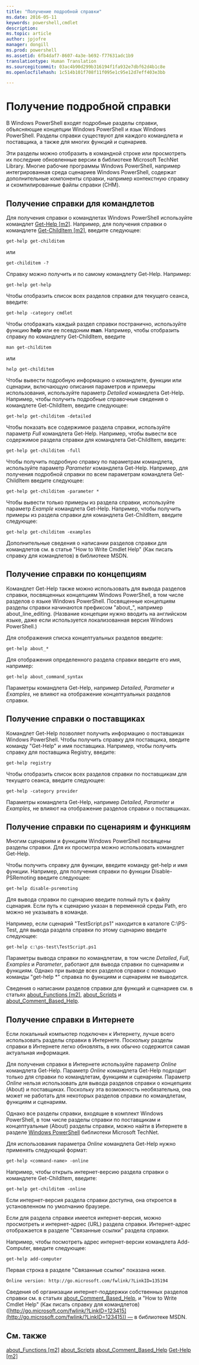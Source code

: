 ```yaml
---
title: "Получение подробной справки"
ms.date: 2016-05-11
keywords: powershell,cmdlet
description: 
ms.topic: article
author: jpjofre
manager: dongill
ms.prod: powershell
ms.assetid: 6fb4daf7-8607-4a3e-b692-f77631adc1b9
translationtype: Human Translation
ms.sourcegitcommit: 03ac4b90d299b316194f1fa932e7dbf62d4b1c8e
ms.openlocfilehash: 1c514b101f708f11f095e1c95e12d7eff403e3bb

---
```


# Получение подробной справки
В Windows PowerShell входят подробные разделы справки, объясняющие концепции Windows PowerShell и язык Windows PowerShell. Разделы справки существуют для каждого командлета и поставщика, а также для многих функций и сценариев.

Эти разделы можно отобразить в командной строке или просмотреть их последние обновленные версии в библиотеке Microsoft TechNet Library. Многие рабочие программы Windows PowerShell, например интегрированная среда сценариев Windows PowerShell, содержат дополнительные компоненты справки, например контекстную справку и скомпилированные файлы справки (CHM).

## Получение справки для командлетов
Для получения справки о командлетах Windows PowerShell используйте командлет [Get-Help [m2]](https://technet.microsoft.com/en-us/library/2d7fe1b4-0025-4580-a911-d81922dd6cd2). Например, для получения справки о командлете [Get-ChildItem [m2]](https://technet.microsoft.com/en-us/library/4b270d63-c995-45b8-b5b4-3f8887efbfcc), введите следующее:

```
get-help get-childitem
```

или

```
get-childitem -?
```

Справку можно получить и по самому командлету Get\-Help. Например:

```
get-help get-help
```

Чтобы отобразить список всех разделов справки для текущего сеанса, введите:

```
get-help -category cmdlet
```

Чтобы отображать каждый раздел справки постранично, используйте функцию **help** или ее псевдоним **man**. Например, чтобы отобразить справку по командлету Get\-ChildItem, введите

```
man get-childitem
```

или

```
help get-childitem
```

Чтобы вывести подробную информацию о командлете, функции или сценарии, включающую описания параметров и примеры использования, используйте параметр *Detailed* командлета Get\-Help. Например, чтобы получить подробные справочные сведения о командлете Get\-ChildItem, введите следующее:

```
get-help get-childitem -detailed
```

Чтобы показать все содержимое раздела справки, используйте параметр *Full* командлета Get\-Help. Например, чтобы вывести все содержимое раздела справки для командлета Get\-ChildItem, введите:

```
get-help get-childitem -full
```

Чтобы получить подробную справку по параметрам командлета, используйте параметр *Parameter* командлета Get\-Help. Например, для получения подробной справки по всем параметрам командлета Get\-ChildItem введите следующее:

```
get-help get-childitem -parameter *
```

Чтобы вывести только примеры из раздела справки, используйте параметр *Example* командлета Get\-Help. Например, чтобы получить примеры из раздела справки для командлета Get\-ChildItem, введите следующее:

```
get-help get-childitem -examples
```

Дополнительные сведения о написании разделов справки для командлетов см. в статье "How to Write Cmdlet Help" (Как писать справку для командлетов) в библиотеке MSDN.

## Получение справки по концепциям
Командлет Get\-Help также можно использовать для вывода разделов справки, посвященных концепциям Windows PowerShell, в том числе разделов о языке Windows PowerShell. Посвященные концепциям разделы справки начинаются префиксом "about\_", например about\_line\_editing. (Название концепции нужно вводить на английском языке, даже если используется локализованная версия Windows PowerShell.)

Для отображения списка концептуальных разделов введите:

```
get-help about_*
```

Для отображения определенного раздела справки введите его имя, например:

```
get-help about_command_syntax
```

Параметры командлета Get\-Help, например *Detailed*, *Parameter* и *Examples*, не влияют на отображение концептуальных разделов справки.

## Получение справки о поставщиках
Командлет Get\-Help позволяет получить информацию о поставщиках Windows PowerShell. Чтобы получить справку для поставщика, введите команду "Get\-Help" и имя поставщика. Например, чтобы получить справку для поставщика Registry, введите:

```
get-help registry
```

Чтобы отобразить список всех разделов справки по поставщикам для текущего сеанса, введите следующее:

```
get-help -category provider
```

Параметры командлета Get\-Help, например *Detailed*, *Parameter* и *Examples*, не влияют на отображение разделов справки о поставщиках.

## Получение справки по сценариям и функциям
Многим сценариям и функциям Windows PowerShell посвящены разделы справки. Для их просмотра можно использовать командлет Get\-Help.

Чтобы получить справку для функции, введите команду get\-help и имя функции. Например, для получения справки по функции Disable\-PSRemoting введите следующее:

```
get-help disable-psremoting
```

Для вывода справки по сценарию введите полный путь к файлу сценария. Если путь к сценарию указан в переменной среды Path, его можно не указывать в команде.

Например, если сценарий "TestScript.ps1" находится в каталоге C:\\PS\-Test, для вывода раздела справки по этому сценарию введите следующее:

```
get-help c:\ps-test\TestScript.ps1
```

Параметры вывода справки по командлетам, в том числе *Detailed*, *Full*, *Examples* и *Parameter*, работают для вывода справки по сценариям и функциям. Однако при выводе всех разделов справки с помощью команды "get\-help \*" справка по функциям и сценариям не выводится.

Сведения о написании разделов справки для функций и сценариев см. в статьях [about_Functions [m2]](https://technet.microsoft.com/en-us/library/61d40692-5300-4de9-a9b5-bae31815e105), [about_Scripts](https://technet.microsoft.com/en-us/library/7dc08334-dcfe-450b-b949-0554855623af) и [about_Comment_Based_Help](https://technet.microsoft.com/en-us/library/99a81ccc-21a0-49ec-a1b3-9efe2b4c0bbf).

## Получение справки в Интернете
Если локальный компьютер подключен к Интернету, лучше всего использовать разделы справки в Интернете. Поскольку разделы справки в Интернете легко обновлять, в них обычно содержится самая актуальная информация.

Для получения справки в Интернете используйте параметр *Online* командлета Get\-Help. Параметр *Online* командлета Get\-Help подходит только для справки по командлетам, функциям и сценариям. Параметр *Online* нельзя использовать для вывода разделов справки о концепциях (About) и поставщиках. Поскольку эта возможность необязательна, она может не работать для некоторых разделов справки по командлетам, функциям и сценариям.

Однако все разделы справки, входящие в комплект Windows PowerShell, в том числе разделы справки по поставщикам и концептуальные (About) разделы справки, можно найти в Интернете в разделе [Windows PowerShell](http://go.microsoft.com/fwlink/?LinkID=107116) библиотеки Microsoft TechNet.

Для использования параметра *Online* командлета Get\-Help нужно применять следующий формат:

```
get-help <command-name> -online
```

Например, чтобы открыть интернет-версию раздела справки о командлете Get\-ChildItem, введите:

```
get-help get-childitem -online
```

Если интернет-версия раздела справки доступна, она откроется в установленном по умолчанию браузере.

Если для раздела справки имеется интернет-версия, можно просмотреть и интернет-адрес (URL) раздела справки. Интернет-адрес отображается в разделе "Связанные ссылки" раздела справки.

Например, чтобы посмотреть адрес интернет-версии командлета Add\-Computer, введите следующее:

```
get-help add-computer
```

Первая строка в разделе "Связанные ссылки" показана ниже.

```
Online version: http://go.microsoft.com/fwlink/?LinkID=135194
```

Сведения об организации интернет-поддержки собственных разделов справки см. в статьях [about_Comment_Based_Help](https://technet.microsoft.com/en-us/library/99a81ccc-21a0-49ec-a1b3-9efe2b4c0bbf), и "How to Write Cmdlet Help" (Как писать справку для командлетов) ([http://go.microsoft.com/fwlink/?LinkID=123415](http://go.microsoft.com/fwlink/?LinkID=123415)) — в библиотеке MSDN.

## См. также
[about_Functions [m2]](https://technet.microsoft.com/en-us/library/61d40692-5300-4de9-a9b5-bae31815e105)
[about_Scripts](https://technet.microsoft.com/en-us/library/7dc08334-dcfe-450b-b949-0554855623af)
[about_Comment_Based_Help](https://technet.microsoft.com/en-us/library/99a81ccc-21a0-49ec-a1b3-9efe2b4c0bbf)
[Get-Help [m2]](https://technet.microsoft.com/en-us/library/2d7fe1b4-0025-4580-a911-d81922dd6cd2)




<!--HONumber=Jun16_HO4-->


